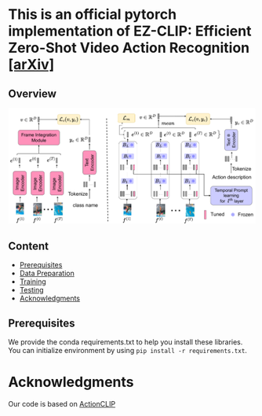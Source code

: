 # This is an official pytorch implementation of EZ-CLIP: Efficient Zero-Shot Video Action Recognition [[arXiv]](https://arxiv.org/abs/2312.08010)



## Overview

![EZ-CLIP](EZ-CLIP.png)


## Content 
- [Prerequisites](#prerequisites)
- [Data Preparation](#data-preparation)
- [Training](#training)
- [Testing](#testing)
- [Acknowledgments](#Acknowledgments)

## Prerequisites

We provide the conda requirements.txt to help you install these libraries. You can initialize environment by using `pip install -r requirements.txt`.

# Acknowledgments
Our code is based on [ActionCLIP](https://github.com/sallymmx/ActionCLIP?tab=readme-ov-file) 